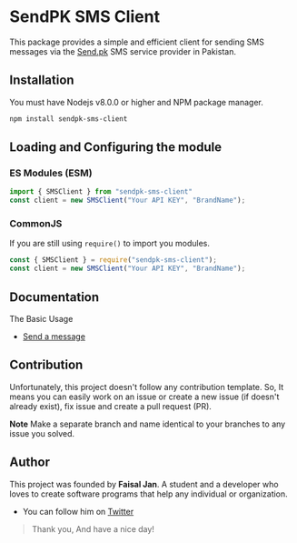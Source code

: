 # SendPK SMS Client
This package provides a simple and efficient client for sending SMS messages via the [Send.pk](https://sendpk.com/) SMS service provider in Pakistan.

## Installation
You must have Nodejs v8.0.0 or higher and NPM package manager.
```sh
npm install sendpk-sms-client
```

## Loading and Configuring the module
### ES Modules (ESM)

```js
import { SMSClient } from "sendpk-sms-client"
const client = new SMSClient("Your API KEY", "BrandName");
```
### CommonJS
If you are still using `require()` to import you modules.

```js
const { SMSClient } = require("sendpk-sms-client");
const client = new SMSClient("Your API KEY", "BrandName");
```

## Documentation
The Basic Usage
* [Send a message](https://github.com/FaisaljanBaloch/sendpk-sms-client/blob/main/docs/basic_usage.md#send-a-message)

## Contribution
Unfortunately, this project doesn't follow any contribution template. So, It means you can easily work on an issue or create a new issue (if doesn't already exist), fix issue and create a pull request (PR).

**Note**
Make a separate branch and name identical to your branches to any issue you solved.

## Author
This project was founded by **Faisal Jan**. A student and a developer who loves to create software programs that help any individual or organization.
* You can follow him on [Twitter](https://twitter.com/justFaisaljan)

> Thank you, And have a nice day!
